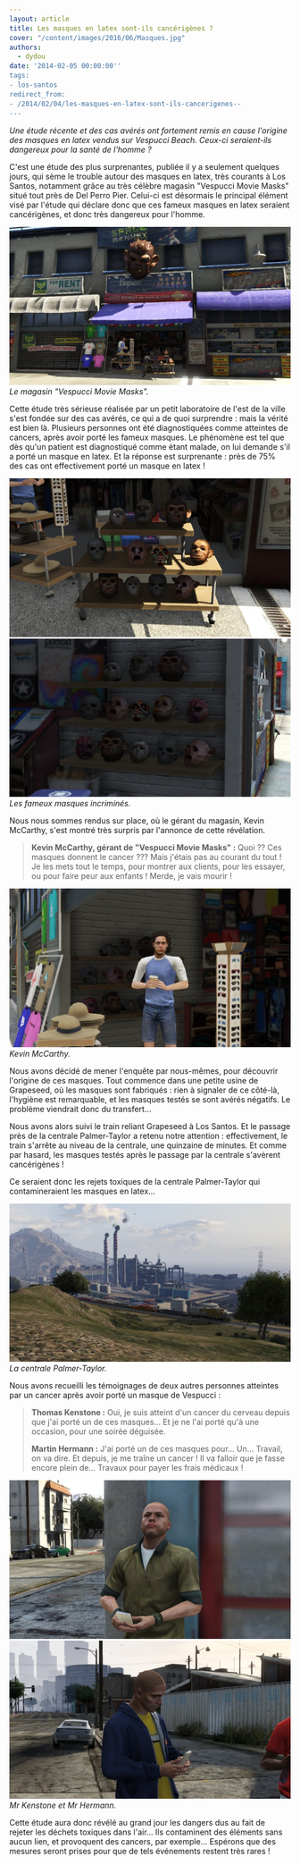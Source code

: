 ```yaml
---
layout: article
title: Les masques en latex sont-ils cancérigènes ?
cover: "/content/images/2016/06/Masques.jpg"
authors:
  - dydou
date: '2014-02-05 00:00:00''
tags:
- los-santos
redirect_from:
- /2014/02/04/les-masques-en-latex-sont-ils-cancerigenes--
---
```


_Une étude récente et des cas avérés ont fortement remis en cause l'origine des masques en latex vendus sur Vespucci Beach. Ceux-ci seraient-ils dangereux pour la santé de l'homme ?_

C'est une étude des plus surprenantes, publiée il y a seulement quelques jours, qui sème le trouble autour des masques en latex, très courants à Los Santos, notamment grâce au très célèbre magasin "Vespucci Movie Masks" situé tout près de Del Perro Pier. Celui-ci est désormais le principal élément visé par l'étude qui déclare donc que ces fameux masques en latex seraient cancérigènes, et donc très dangereux pour l'homme.

![Le magasin "Vespucci Movie Masks".](/content/images/2016/06/Masques_0.jpg)
_Le magasin "Vespucci Movie Masks"._

Cette étude très sérieuse réalisée par un petit laboratoire de l'est de la ville s'est fondée sur des cas avérés, ce qui a de quoi surprendre : mais la vérité est bien là. Plusieurs personnes ont été diagnostiquées comme atteintes de cancers, après avoir porté les fameux masques. Le phénomène est tel que dès qu'un patient est diagnostiqué comme étant malade, on lui demande s'il a porté un masque en latex. Et la réponse est surprenante : près de 75% des cas ont effectivement porté un masque en latex !

![](/content/images/2016/06/Masques1.jpg)
![Les fameux masques incriminés.](/content/images/2016/06/Masques2.jpg)
_Les fameux masques incriminés._

Nous nous sommes rendus sur place, où le gérant du magasin, Kevin McCarthy, s'est montré très surpris par l'annonce de cette révélation.

> **Kevin McCarthy, gérant de "Vespucci Movie Masks" :** Quoi ?? Ces masques donnent le cancer ??? Mais j'étais pas au courant du tout ! Je les mets tout le temps, pour montrer aux clients, pour les essayer, ou pour faire peur aux enfants ! Merde, je vais mourir !

![Kevin McCarthy.](/content/images/2016/06/Masques3.jpg)
_Kevin McCarthy._

Nous avons décidé de mener l'enquête par nous-mêmes, pour découvrir l'origine de ces masques. Tout commence dans une petite usine de Grapeseed, où les masques sont fabriqués : rien à signaler de ce côté-là, l'hygiène est remarquable, et les masques testés se sont avérés négatifs. Le problème viendrait donc du transfert...

Nous avons alors suivi le train reliant Grapeseed à Los Santos. Et le passage près de la centrale Palmer-Taylor a retenu notre attention : effectivement, le train s'arrête au niveau de la centrale, une quinzaine de minutes. Et comme par hasard, les masques testés après le passage par la centrale s'avèrent cancérigènes !

Ce seraient donc les rejets toxiques de la centrale Palmer-Taylor qui contamineraient les masques en latex...

![La centrale Palmer-Taylor.](/content/images/2016/06/Masques6.jpg)
_La centrale Palmer-Taylor._

Nous avons recueilli les témoignages de deux autres personnes atteintes par un cancer après avoir porté un masque de Vespucci :

> **Thomas Kenstone :** Oui, je suis atteint d'un cancer du cerveau depuis que j'ai porté un de ces masques... Et je ne l'ai porté qu'à une occasion, pour une soirée déguisée.
> 
> **Martin Hermann :** J'ai porté un de ces masques pour... Un... Travail, on va dire. Et depuis, je me traîne un cancer ! Il va falloir que je fasse encore plein de... Travaux pour payer les frais médicaux !

![](/content/images/2016/06/Masques5.jpg)
![Mr Kenstone et Mr Hermann.](/content/images/2016/06/Masques4.jpg)
_Mr Kenstone et Mr Hermann._

Cette étude aura donc révélé au grand jour les dangers dus au fait de rejeter les déchets toxiques dans l'air... Ils contaminent des éléments sans aucun lien, et provoquent des cancers, par exemple... Espérons que des mesures seront prises pour que de tels événements restent très rares !